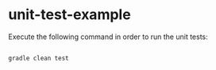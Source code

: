 # unit-test-example

Execute the following command in order to run the unit tests:

```sh

gradle clean test

```